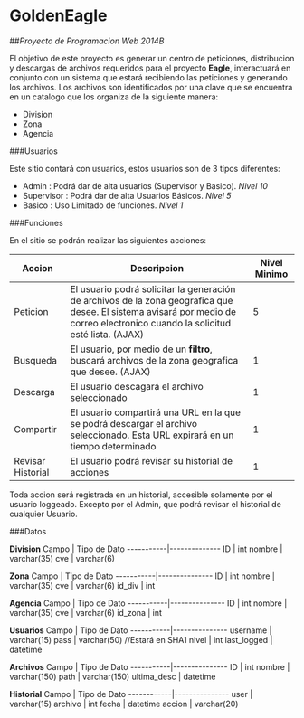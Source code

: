 GoldenEagle
===========
##*Proyecto de Programacion Web 2014B*

El objetivo de este proyecto es generar un centro de peticiones, distribucion y descargas de archivos requeridos para el proyecto **Eagle**, interactuará en conjunto con un sistema que estará recibiendo las peticiones y generando los archivos.
Los archivos son identificados por una clave que se encuentra en un catalogo que los organiza de la siguiente manera:
* Division 
* Zona
* Agencia

###Usuarios

Este sitio contará con usuarios, estos usuarios son de 3 tipos diferentes:
* Admin : Podrá dar de alta usuarios (Supervisor y Basico). *Nivel 10*
* Supervisor : Podrá dar de alta Usuarios Básicos. *Nivel 5*
* Basico : Uso Limitado de funciones. *Nivel 1*

###Funciones

En el sitio se podrán realizar las siguientes acciones:

Accion | Descripcion | Nivel Minimo
-----------|------------------|------------------
Peticion | El usuario podrá solicitar la generación de archivos de la zona geografica que desee. El sistema avisará por medio de correo electronico cuando la solicitud esté lista. (AJAX) | 5
Busqueda | El usuario, por medio de un **filtro**, buscará archivos de la zona geografica que desee. (AJAX) | 1
Descarga | El usuario descagará el archivo seleccionado | 1
Compartir | El usuario compartirá una URL en la que se podrá descargar el archivo seleccionado. Esta URL expirará en un tiempo determinado | 1
Revisar Historial | El usuario podrá revisar su historial de acciones | 1

Toda accion será registrada en un historial, accesible solamente por el usuario loggeado. Excepto por el Admin, que podrá revisar el historial de cualquier Usuario.

###Datos

**Division**
Campo | Tipo de Dato
-----------|--------------
ID |  int
nombre | varchar(35)
cve | varchar(6)

 **Zona**
Campo | Tipo de Dato
-----------|---------------
ID |  int
nombre | varchar(35)
cve | varchar(6)
id_div | int

 **Agencia**
Campo | Tipo de Dato
-----------|---------------
ID |  int
nombre | varchar(35)
cve | varchar(6)
id_zona | int

 **Usuarios**
Campo | Tipo de Dato
-----------|---------------
username | varchar(15)
pass | varchar(50)  //Estará en SHA1
nivel | int
last_logged | datetime
 
 **Archivos**
Campo | Tipo de Dato
-----------|---------------
ID | int
nombre | varchar(150)
path | varchar(150)
ultima_desc | datetime
 
 **Historial**
Campo | Tipo de Dato
------------|---------------
user | varchar(15)
archivo | int
fecha | datetime
accion | varchar(20)